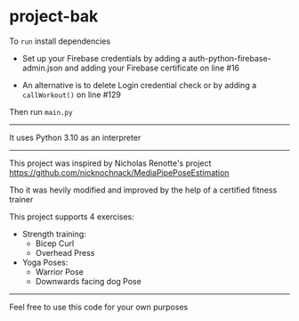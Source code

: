 # project-bak

To `run` install dependencies

  - Set up your Firebase credentials by adding a auth-python-firebase-admin.json and adding your Firebase certificate on line #16

  - An alternative is to delete Login credential check or by adding a `callWorkout()` on line #129

Then run `main.py`

-----

It uses Python 3.10 as an interpreter

-----

This project was inspired by Nicholas Renotte's project https://github.com/nicknochnack/MediaPipePoseEstimation

Tho it was hevily modified and improved by the help of a certified fitness trainer

This project supports 4 exercises:

- Strength training:
  - Bicep Curl
  - Overhead Press
- Yoga Poses:
  - Warrior Pose
  - Downwards facing dog Pose

-----

Feel free to use this code for your own purposes
